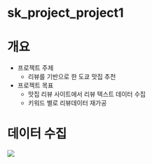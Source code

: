# sk_project_project1
# 개요
  - 프로젝트 주제
    - 리뷰를 기반으로 한 도쿄 맛집 추천
  - 프로젝트 목표
    - 맛집 리뷰 사이트에서 리뷰 텍스트 데이터 수집
    - 키워드 별로 리뷰데이터 재가공
# 데이터 수집
<img src =https://user-images.githubusercontent.com/123059090/229727216-18f45dc2-a663-4818-9a7c-1e558e2e17f7.png>
